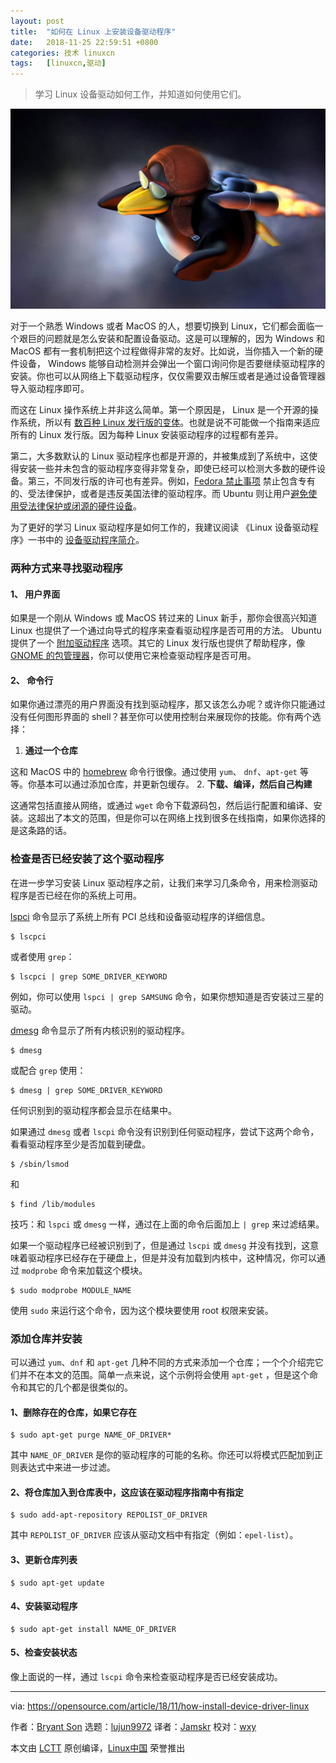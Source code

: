 ```yaml
---
layout: post
title:	"如何在 Linux 上安装设备驱动程序"
date:	2018-11-25 22:59:51 +0800 
categories:	技术 linuxcn 
tags:	[linuxcn,驱动]
---
```




> 
> 学习 Linux 设备驱动如何工作，并知道如何使用它们。
> 
> 
> 


![](/Asserts/Images/album/201811/25/225946aqxqufjcwjiwdwda.jpg)


对于一个熟悉 Windows 或者 MacOS 的人，想要切换到 Linux，它们都会面临一个艰巨的问题就是怎么安装和配置设备驱动。这是可以理解的，因为 Windows 和 MacOS 都有一套机制把这个过程做得非常的友好。比如说，当你插入一个新的硬件设备， Windows 能够自动检测并会弹出一个窗口询问你是否要继续驱动程序的安装。你也可以从网络上下载驱动程序，仅仅需要双击解压或者是通过设备管理器导入驱动程序即可。


而这在 Linux 操作系统上并非这么简单。第一个原因是， Linux 是一个开源的操作系统，所以有 [数百种 Linux 发行版的变体](https://en.wikipedia.org/wiki/List_of_Linux_distributions)。也就是说不可能做一个指南来适应所有的 Linux 发行版。因为每种 Linux 安装驱动程序的过程都有差异。


第二，大多数默认的 Linux 驱动程序也都是开源的，并被集成到了系统中，这使得安装一些并未包含的驱动程序变得非常复杂，即使已经可以检测大多数的硬件设备。第三，不同发行版的许可也有差异。例如，[Fedora 禁止事项](https://fedoraproject.org/wiki/Forbidden_items?rd=ForbiddenItems) 禁止包含专有的、受法律保护，或者是违反美国法律的驱动程序。而 Ubuntu 则让用户[避免使用受法律保护或闭源的硬件设备](https://www.ubuntu.com/licensing)。


为了更好的学习 Linux 驱动程序是如何工作的，我建议阅读 《Linux 设备驱动程序》一书中的 [设备驱动程序简介](https://www.xml.com/ldd/chapter/book/ch01.html)。


### 两种方式来寻找驱动程序


#### 1、 用户界面


如果是一个刚从 Windows 或 MacOS 转过来的 Linux 新手，那你会很高兴知道 Linux 也提供了一个通过向导式的程序来查看驱动程序是否可用的方法。 Ubuntu 提供了一个 [附加驱动程序](https://askubuntu.com/questions/47506/how-do-i-install-additional-drivers) 选项。其它的 Linux 发行版也提供了帮助程序，像 [GNOME 的包管理器](https://help.gnome.org/users/gnome-packagekit/stable/add-remove.html.en)，你可以使用它来检查驱动程序是否可用。


#### 2、 命令行


如果你通过漂亮的用户界面没有找到驱动程序，那又该怎么办呢？或许你只能通过没有任何图形界面的 shell？甚至你可以使用控制台来展现你的技能。你有两个选择：


1. **通过一个仓库**


这和 MacOS 中的 [homebrew](https://brew.sh/) 命令行很像。通过使用 `yum`、 `dnf`、`apt-get` 等等。你基本可以通过添加仓库，并更新包缓存。
2. **下载、编译，然后自己构建**


这通常包括直接从网络，或通过 `wget` 命令下载源码包，然后运行配置和编译、安装。这超出了本文的范围，但是你可以在网络上找到很多在线指南，如果你选择的是这条路的话。


### 检查是否已经安装了这个驱动程序


在进一步学习安装 Linux 驱动程序之前，让我们来学习几条命令，用来检测驱动程序是否已经在你的系统上可用。


[lspci](https://en.wikipedia.org/wiki/Lspci) 命令显示了系统上所有 PCI 总线和设备驱动程序的详细信息。



```
$ lscpci
```

或者使用 `grep`：



```
$ lscpci | grep SOME_DRIVER_KEYWORD
```

例如，你可以使用 `lspci | grep SAMSUNG` 命令，如果你想知道是否安装过三星的驱动。


[dmesg](https://en.wikipedia.org/wiki/Dmesg) 命令显示了所有内核识别的驱动程序。



```
$ dmesg
```

或配合 `grep` 使用：



```
$ dmesg | grep SOME_DRIVER_KEYWORD
```

任何识别到的驱动程序都会显示在结果中。


如果通过 `dmesg` 或者 `lscpi` 命令没有识别到任何驱动程序，尝试下这两个命令，看看驱动程序至少是否加载到硬盘。



```
$ /sbin/lsmod
```

和



```
$ find /lib/modules
```

技巧：和 `lspci` 或 `dmesg` 一样，通过在上面的命令后面加上 `| grep` 来过滤结果。


如果一个驱动程序已经被识别到了，但是通过 `lscpi` 或 `dmesg` 并没有找到，这意味着驱动程序已经存在于硬盘上，但是并没有加载到内核中，这种情况，你可以通过 `modprobe` 命令来加载这个模块。



```
$ sudo modprobe MODULE_NAME
```

使用 `sudo` 来运行这个命令，因为这个模块要使用 root 权限来安装。


### 添加仓库并安装


可以通过 `yum`、`dnf` 和 `apt-get` 几种不同的方式来添加一个仓库；一个个介绍完它们并不在本文的范围。简单一点来说，这个示例将会使用 `apt-get` ，但是这个命令和其它的几个都是很类似的。


#### 1、删除存在的仓库，如果它存在



```
$ sudo apt-get purge NAME_OF_DRIVER*
```

其中 `NAME_OF_DRIVER` 是你的驱动程序的可能的名称。你还可以将模式匹配加到正则表达式中来进一步过滤。


#### 2、将仓库加入到仓库表中，这应该在驱动程序指南中有指定



```
$ sudo add-apt-repository REPOLIST_OF_DRIVER
```

其中 `REPOLIST_OF_DRIVER` 应该从驱动文档中有指定（例如：`epel-list`）。


#### 3、更新仓库列表



```
$ sudo apt-get update
```

#### 4、安装驱动程序



```
$ sudo apt-get install NAME_OF_DRIVER
```

#### 5、检查安装状态


像上面说的一样，通过 `lscpi` 命令来检查驱动程序是否已经安装成功。




---


via: <https://opensource.com/article/18/11/how-install-device-driver-linux>


作者：[Bryant Son](https://opensource.com/users/brson) 选题：[lujun9972](https://github.com/lujun9972) 译者：[Jamskr](https://github.com/Jamskr) 校对：[wxy](https://github.com/wxy)


本文由 [LCTT](https://github.com/LCTT/TranslateProject) 原创编译，[Linux中国](https://linux.cn/) 荣誉推出
